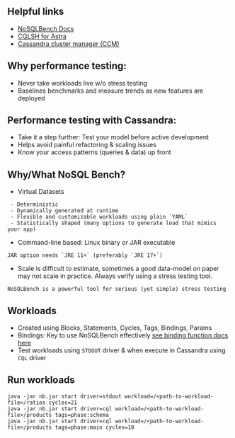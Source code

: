 ## Helpful links
* [NoSQLBench Docs](https://docs.nosqlbench.io/)
* [CQLSH for Astra](https://downloads.datastax.com/#cqlsh)
* [Cassandra cluster manager (CCM)](https://github.com/riptano/ccm)

## Why performance testing: 
* Never take workloads live w/o stress testing
* Baselines benchmarks and measure trends as new features are deployed 

## Performance testing with Cassandra:
* Take it a step further: Test your model before active development
* Helps avoid painful refactoring & scaling issues 
* Know your access patterns (queries & data) up front

## Why/What NoSQL Bench?
* Virtual Datasets
``` 
 - Deterministic 
 - Dynamically generated at runtime
 - Flexible and customizable workloads using plain `YAML`
 - Statistically shaped (many options to generate load that mimics your app)
```
* Command-line based: Linux binary or JAR executable 
``` 
JAR option needs `JRE 11+` (preferably `JRE 17+`) 
```
* Scale is difficult to estimate, sometimes a good data-model on paper may not scale in practice. Always verify using a stress testing tool.
``` 
NoSQLBench is a powerful tool for serious (yet simple) stress testing 
```

## Workloads
* Created using Blocks, Statements, Cycles, Tags, Bindings, Params
* Bindings: Key to use NoSQLBench effectively [see binding function docs here](https://docs.nosqlbench.io/docs/bindings/binding-concepts/)
* Test workloads using `STDOUT` driver & when execute in Cassandra using `CQL` driver

## Run workloads 
```
java -jar nb.jar start driver=stdout workload=/<path-to-workload-file>/ratios cycles=21
java -jar nb.jar start driver=cql workload=/<path-to-workload-file>/products tags=phase:schema
java -jar nb.jar start driver=cql workload=/<path-to-workload-file>/products tags=phase:main cycles=10
```
